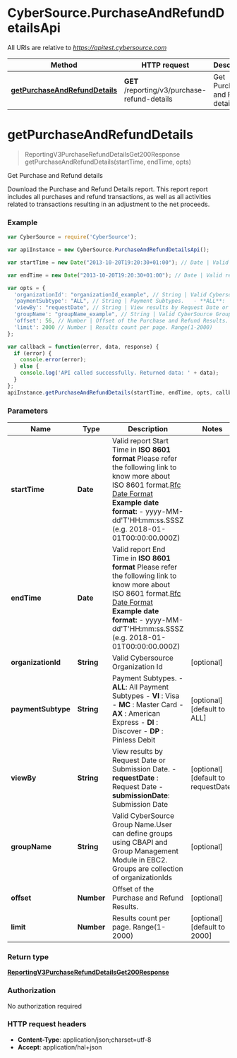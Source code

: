 # CyberSource.PurchaseAndRefundDetailsApi

All URIs are relative to *https://apitest.cybersource.com*

Method | HTTP request | Description
------------- | ------------- | -------------
[**getPurchaseAndRefundDetails**](PurchaseAndRefundDetailsApi.md#getPurchaseAndRefundDetails) | **GET** /reporting/v3/purchase-refund-details | Get Purchase and Refund details


<a name="getPurchaseAndRefundDetails"></a>
# **getPurchaseAndRefundDetails**
> ReportingV3PurchaseRefundDetailsGet200Response getPurchaseAndRefundDetails(startTime, endTime, opts)

Get Purchase and Refund details

Download the Purchase and Refund Details report. This report report includes all purchases and refund transactions, as well as all activities related to transactions resulting in an adjustment to the net proceeds. 

### Example
```javascript
var CyberSource = require('CyberSource');

var apiInstance = new CyberSource.PurchaseAndRefundDetailsApi();

var startTime = new Date("2013-10-20T19:20:30+01:00"); // Date | Valid report Start Time in **ISO 8601 format** Please refer the following link to know more about ISO 8601 format.[Rfc Date Format](https://xml2rfc.tools.ietf.org/public/rfc/html/rfc3339.html#anchor14)  **Example date format:**   - yyyy-MM-dd'T'HH:mm:ss.SSSZ (e.g. 2018-01-01T00:00:00.000Z) 

var endTime = new Date("2013-10-20T19:20:30+01:00"); // Date | Valid report End Time in **ISO 8601 format** Please refer the following link to know more about ISO 8601 format.[Rfc Date Format](https://xml2rfc.tools.ietf.org/public/rfc/html/rfc3339.html#anchor14)  **Example date format:**   - yyyy-MM-dd'T'HH:mm:ss.SSSZ (e.g. 2018-01-01T00:00:00.000Z) 

var opts = { 
  'organizationId': "organizationId_example", // String | Valid Cybersource Organization Id
  'paymentSubtype': "ALL", // String | Payment Subtypes.   - **ALL**:  All Payment Subtypes   - **VI** :  Visa   - **MC** :  Master Card   - **AX** :  American Express   - **DI** :  Discover   - **DP** :  Pinless Debit 
  'viewBy': "requestDate", // String | View results by Request Date or Submission Date.   - **requestDate** : Request Date   - **submissionDate**: Submission Date 
  'groupName': "groupName_example", // String | Valid CyberSource Group Name.User can define groups using CBAPI and Group Management Module in EBC2. Groups are collection of organizationIds
  'offset': 56, // Number | Offset of the Purchase and Refund Results.
  'limit': 2000 // Number | Results count per page. Range(1-2000)
};

var callback = function(error, data, response) {
  if (error) {
    console.error(error);
  } else {
    console.log('API called successfully. Returned data: ' + data);
  }
};
apiInstance.getPurchaseAndRefundDetails(startTime, endTime, opts, callback);
```

### Parameters

Name | Type | Description  | Notes
------------- | ------------- | ------------- | -------------
 **startTime** | **Date**| Valid report Start Time in **ISO 8601 format** Please refer the following link to know more about ISO 8601 format.[Rfc Date Format](https://xml2rfc.tools.ietf.org/public/rfc/html/rfc3339.html#anchor14)  **Example date format:**   - yyyy-MM-dd&#39;T&#39;HH:mm:ss.SSSZ (e.g. 2018-01-01T00:00:00.000Z)  | 
 **endTime** | **Date**| Valid report End Time in **ISO 8601 format** Please refer the following link to know more about ISO 8601 format.[Rfc Date Format](https://xml2rfc.tools.ietf.org/public/rfc/html/rfc3339.html#anchor14)  **Example date format:**   - yyyy-MM-dd&#39;T&#39;HH:mm:ss.SSSZ (e.g. 2018-01-01T00:00:00.000Z)  | 
 **organizationId** | **String**| Valid Cybersource Organization Id | [optional] 
 **paymentSubtype** | **String**| Payment Subtypes.   - **ALL**:  All Payment Subtypes   - **VI** :  Visa   - **MC** :  Master Card   - **AX** :  American Express   - **DI** :  Discover   - **DP** :  Pinless Debit  | [optional] [default to ALL]
 **viewBy** | **String**| View results by Request Date or Submission Date.   - **requestDate** : Request Date   - **submissionDate**: Submission Date  | [optional] [default to requestDate]
 **groupName** | **String**| Valid CyberSource Group Name.User can define groups using CBAPI and Group Management Module in EBC2. Groups are collection of organizationIds | [optional] 
 **offset** | **Number**| Offset of the Purchase and Refund Results. | [optional] 
 **limit** | **Number**| Results count per page. Range(1-2000) | [optional] [default to 2000]

### Return type

[**ReportingV3PurchaseRefundDetailsGet200Response**](ReportingV3PurchaseRefundDetailsGet200Response.md)

### Authorization

No authorization required

### HTTP request headers

 - **Content-Type**: application/json;charset=utf-8
 - **Accept**: application/hal+json

